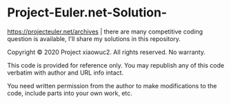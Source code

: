 # Project-Euler.net-Solution-


https://projecteuler.net/archives | there are many competitive coding question is available, I'll share my solutions in this repository. 

Copyright © 2020 Project xiaowuc2. All rights reserved. No warranty.

This code is provided for reference only. You may republish any of this code verbatim with author and URL info intact.

You need written permission from the author to make modifications to the code, include parts into your own work, etc.
